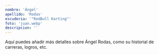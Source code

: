 ```yaml
---
nombre: 'Ángel'
apellido: 'Rodas'
escuderia: '"RedBull Karting"'
foto: 'juan.webp'
descripcion: ''
---
```


Aquí puedes añadir más detalles sobre Ángel Rodas, como su historial de carreras, logros, etc.
